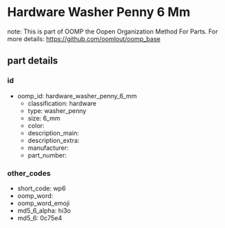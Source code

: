 # Hardware Washer Penny 6 Mm  

note: This is part of OOMP the Oopen Organization Method For Parts. For more details: https://github.com/oomlout/oomp_base

##  part details





### id
* oomp_id: hardware_washer_penny_6_mm
  * classification: hardware
  * type: washer_penny
  * size: 6_mm
  * color: 
  * description_main: 
  * description_extra: 
  * manufacturer: 
  * part_number: 

### other_codes
* short_code: wp6
* oomp_word: 
* oomp_word_emoji 
* md5_6_alpha: hi3o
* md5_6: 0c75e4